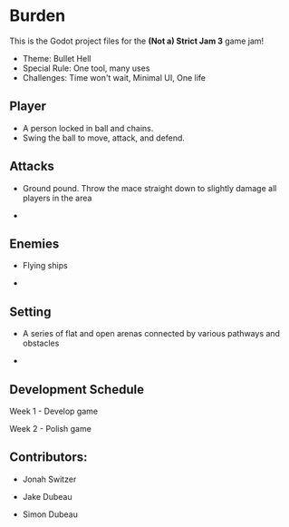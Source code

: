 # Burden

This is the Godot project files for the **(Not a) Strict Jam 3** game jam!

- Theme: Bullet Hell
- Special Rule: One tool, many uses
- Challenges: Time won't wait, Minimal UI, One life

## Player

- A person locked in ball and chains.
- Swing the ball to move, attack, and defend.

## Attacks

- Ground pound. Throw the mace straight down to slightly damage all players in the area

-

## Enemies

- Flying ships

-

## Setting

- A series of flat and open arenas connected by various pathways and obstacles

-

## Development Schedule

Week 1 - Develop game

Week 2 - Polish game

## Contributors:

- Jonah Switzer

- Jake Dubeau

- Simon Dubeau
